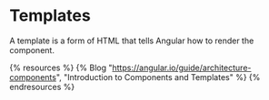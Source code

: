 # Templates

A template is a form of HTML that tells Angular how to render the component.

{% resources %}
  {% Blog "https://angular.io/guide/architecture-components", "Introduction to Components and Templates" %}
{% endresources %}
